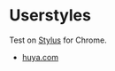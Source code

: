 # Userstyles

Test on [Stylus](https://github.com/openstyles/stylus) for Chrome.

+ [huya.com](./huya.com.css)
